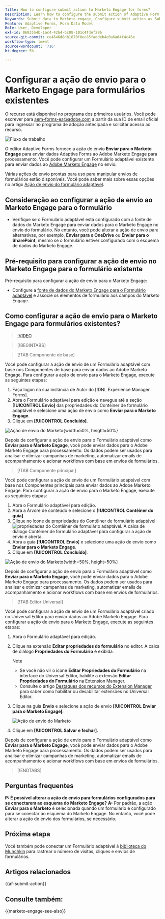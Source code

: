 ```yaml
---
Title: How to configure submit action to Marketo Engage for forms?
Description: Learn how to configure the submit action of Adaptive Form to send data to Marketo Engage.
Keywords: Submit data to Marketo engage, Configure submit action as Submit to Marketo Engage
Feature: Adaptive Forms, Form Data Model
Role: User, Developer
exl-id: 0683564b-1ac4-42b4-bc08-101c4fdef286
source-git-commit: ce4646d8db1870f8ec85faddeb4e0a6a04f4c46e
workflow-type: tm+mt
source-wordcount: '716'
ht-degree: 5%

---
```


# Configurar a ação de envio para o Marketo Engage para formulários existentes

<span class="preview"> O recurso está disponível no programa dos primeiros usuários. Você pode escrever para aem-forms-ea@adobe.com a partir da sua ID de email oficial para ingressar no programa de adoção antecipada e solicitar acesso ao recurso. </span>

![Fluxo de trabalho](/help/forms/assets/workflow-marketo-3.png)

O editor Adaptive Forms fornece a ação de envio **Enviar para o Marketo Engage** para enviar dados Adaptive Forms ao Adobe Marketo Engage para processamento. Você pode configurar um Formulário adaptável existente para enviar dados ao [Adobe Marketo Engage](https://experienceleague.adobe.com/pt-br/docs/marketo/using/home) no envio.

Várias ações de envio prontas para uso para manipular envios de formulários estão disponíveis. Você pode saber mais sobre essas opções no artigo [Ação de envio do formulário adaptável](/help/forms/configure-submit-actions-core-components.md).

## Consideração ao configurar a ação de envio ao Marketo Engage para o formulário

* Verifique se o Formulário adaptável está configurado com a fonte de dados do Marketo Engage para enviar dados para o Marketo Engage no envio do formulário. No entanto, você pode alterar a ação de envio para alternativas, por exemplo, **Enviar para o OneDrive** ou **Enviar para o SharePoint**, mesmo se o formulário estiver configurado com o esquema de dados do Marketo Engage.

## Pré-requisito para configurar a ação de envio no Marketo Engage para o formulário existente

Pré-requisito para configurar a ação de envio para o Marketo Engage:

* Configure a [fonte de dados do Marketo Engage para o Formulário adaptável](/help/forms/use-marketo-engage-data-source-in-form.md) e associe os elementos de formulário aos campos do Marketo Engage.

## Como configurar a ação de envio para o Marketo Engage para formulários existentes?

>[!VIDEO](https://video.tv.adobe.com/v/3442866/submit-action-marketo-engage-marketo-aem-aem-forms-engage)

>[!BEGINTABS]

>[!TAB Componente de base]

Você pode configurar a ação de envio de um Formulário adaptável com base nos Componentes de base para enviar dados ao Adobe Marketo Engage. Para configurar a ação de envio para o Marketo Engage, execute as seguintes etapas:

1. Faça logon na sua instância de Autor do [!DNL Experience Manager Forms].
1. Abra o Formulário adaptável para edição e navegue até a seção **[!UICONTROL Envio]** das propriedades do Contêiner de formulário adaptável e selecione uma ação de envio como **Enviar para o Marketo Engage**.
1. Clique em **[!UICONTROL Concluído]**.

![Ação de envio do Marketo](/help/forms/assets/marketo-engage-submit-action-af.png){width=50%, height=50%}

Depois de configurar a ação de envio para o Formulário adaptável como **Enviar para o Marketo Engage**, você pode enviar dados para o Adobe Marketo Engage para processamento. Os dados podem ser usados para analisar e otimizar campanhas de marketing, automatizar emails de acompanhamento e acionar workflows com base em envios de formulários.

>[!TAB Componente principal]

Você pode configurar a ação de envio de um Formulário adaptável com base nos Componentes principais para enviar dados ao Adobe Marketo Engage. Para configurar a ação de envio para o Marketo Engage, execute as seguintes etapas:

1. Abra o Formulário adaptável para edição.
1. Abra a Árvore de conteúdo e selecione o **[!UICONTROL Contêiner do guia]**.
1. Clique no ícone de propriedades do Contêiner de formulário adaptável ![propriedades do Contêiner de formulário adaptável](/help/forms/assets/configure-icon.svg). A caixa de diálogo Contêiner de formulário adaptável para configurar a ação de envio é aberta.
1. Abra a guia **[!UICONTROL Envio]** e selecione uma ação de envio como **Enviar para o Marketo Engage**.
1. Clique em **[!UICONTROL Concluído]**.

![Ação de envio do Marketo](/help/forms/assets/marketo-engage-submit-action.png){width=50%, height=50%}

Depois de configurar a ação de envio para o Formulário adaptável como **Enviar para o Marketo Engage**, você pode enviar dados para o Adobe Marketo Engage para processamento. Os dados podem ser usados para analisar e otimizar campanhas de marketing, automatizar emails de acompanhamento e acionar workflows com base em envios de formulários.

>[!TAB Editor Universal]

Você pode configurar a ação de envio de um Formulário adaptável criado no Universal Editor para enviar dados ao Adobe Marketo Engage. Para configurar a ação de envio para o Marketo Engage, execute as seguintes etapas:

1. Abra o Formulário adaptável para edição.
1. Clique na extensão **Editar propriedades do formulário** no editor.
A caixa de diálogo **Propriedades do Formulário** é exibida.

   >[!NOTE]
   >
   > * Se você não vir o ícone **Editar Propriedades do Formulário** na interface do Universal Editor, habilite a extensão **Editar Propriedades do Formulário** na Extension Manager.
   > * Consulte o artigo [Destaques dos recursos do Extension Manager](https://developer.adobe.com/uix/docs/extension-manager/feature-highlights/#enablingdisabling-extensions) para saber como habilitar ou desabilitar extensões no Universal Editor.

1. Clique na guia **Envio** e selecione a ação de envio **[!UICONTROL Enviar para o Marketo Engage]**.

   ![Ação de envio do Marketo](/help/forms/assets/marketo-engage-submit-action-ue.png)

1. Clique em **[!UICONTROL Salvar e fechar]**.

Depois de configurar a ação de envio para o Formulário adaptável como **Enviar para o Marketo Engage**, você pode enviar dados para o Adobe Marketo Engage para processamento. Os dados podem ser usados para analisar e otimizar campanhas de marketing, automatizar emails de acompanhamento e acionar workflows com base em envios de formulários.

>[!ENDTABS]

## Perguntas frequentes

**P: É possível alterar a ação de envio para formulários configurados para se conectarem ao esquema do Marketo Engage?**
**A:** Por padrão, a ação **Enviar para o Marketo** é selecionada quando um formulário é configurado para se conectar ao esquema do Marketo Engage. No entanto, você pode alterar a ação de envio dos formulários, se necessário.

## Próxima etapa

Você também pode conectar um Formulário adaptável à [biblioteca do Munchkin](https://experienceleague.adobe.com/pt-br/docs/marketo/using/product-docs/administration/setup/munchkin) para rastrear o número de visitas, cliques e envios de formulários.

## Artigos relacionados

{{af-submit-action}}

## Consulte também:

{{marketo-engage-see-also}}
